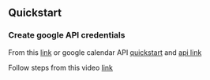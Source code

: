 ## Quickstart

### Create google API credentials

From this [link](https://console.developers.google.com/apis/credentials) or  google calendar API [quickstart](https://developers.google.com/calendar/quickstart/python) and [api link](https://developers.google.com/calendar/api/quickstart/python) 

Follow steps from this video [link](https://youtu.be/B2E82UPUnOY)